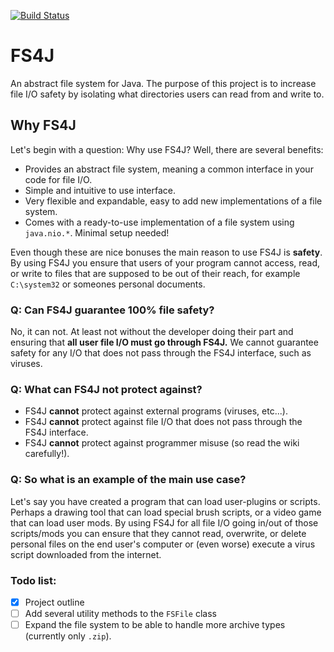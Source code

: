 [![Build Status](https://semaphoreci.com/api/v1/charanor/fs4j/branches/master/shields_badge.svg)](https://semaphoreci.com/charanor/fs4j)

# FS4J
An abstract file system for Java. The purpose of this project is to increase file I/O safety by isolating what directories users can read from and write to. 

## Why FS4J
Let's begin with a question: Why use FS4J? Well, there are several benefits:

* Provides an abstract file system, meaning a common interface in your code for file I/O.
* Simple and intuitive to use interface.
* Very flexible and expandable, easy to add new implementations of a file system.
* Comes with a ready-to-use implementation of a file system using `java.nio.*`. Minimal setup needed!

Even though these are nice bonuses the main reason to use FS4J is **safety**. By using FS4J you ensure that users of your program cannot access, read, or write to files that are supposed to be out of their reach, for example `C:\system32` or someones personal documents.

### Q: Can FS4J guarantee 100% file safety?
No, it can not. At least not without the developer doing their part and ensuring that **all user file I/O must go through FS4J.** We cannot guarantee safety for any I/O that does not pass through the FS4J interface, such as viruses.

### Q: What can FS4J **not** protect against?
* FS4J **cannot** protect against external programs (viruses, etc...). 
* FS4J **cannot** protect against file I/O that does not pass through the FS4J interface.
* FS4J **cannot** protect against programmer misuse (so read the wiki carefully!).

### Q: So what is an example of the main use case?
Let's say you have created a program that can load user-plugins or scripts. Perhaps a drawing tool that can load special brush scripts, or a video game that can load user mods. By using FS4J for all file I/O going in/out of those scripts/mods you can ensure that they cannot read, overwrite, or delete personal files on the end user's computer or (even worse) execute a virus script downloaded from the internet.

### Todo list:
- [x] Project outline
- [ ] Add several utility methods to the `FSFile` class
- [ ] Expand the file system to be able to handle more archive types (currently only `.zip`).
